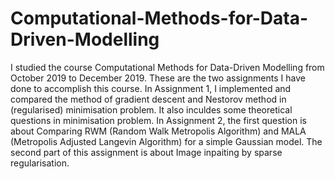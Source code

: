 # Computational-Methods-for-Data-Driven-Modelling
I studied the course Computational Methods for Data-Driven Modelling from October 2019 to December 2019. These are the two assignments I have done to accomplish this course.
In Assignment 1, I implemented and compared the method of gradient descent and Nestorov method in (regularised) minimisation problem. It also inculdes some theoretical questions in minimisation problem.
In Assignment 2, the first question is about Comparing RWM (Random Walk Metropolis Algorithm) and MALA (Metropolis Adjusted Langevin Algorithm) for a simple Gaussian model. The second part of this assignment is about Image inpaiting by sparse regularisation.
